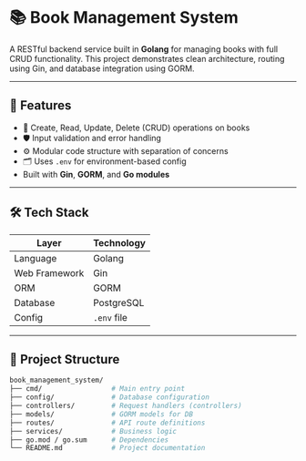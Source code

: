 # 📚 Book Management System

A RESTful backend service built in **Golang** for managing books with full CRUD functionality. This project demonstrates clean architecture, routing using Gin, and database integration using GORM.

---

## 🚀 Features

- 📘 Create, Read, Update, Delete (CRUD) operations on books  
- 🛡️ Input validation and error handling  
- ⚙️ Modular code structure with separation of concerns  
- 🗂️ Uses `.env` for environment-based config  
- Built with **Gin**, **GORM**, and **Go modules**

---

## 🛠️ Tech Stack

| Layer         | Technology     |
|---------------|----------------|
| Language      | Golang         |
| Web Framework | Gin            |
| ORM           | GORM           |
| Database      | PostgreSQL     |
| Config        | `.env` file    |

---

## 📂 Project Structure

```bash
book_management_system/
├── cmd/                 # Main entry point
├── config/              # Database configuration
├── controllers/         # Request handlers (controllers)
├── models/              # GORM models for DB
├── routes/              # API route definitions
├── services/            # Business logic
├── go.mod / go.sum      # Dependencies
└── README.md            # Project documentation

